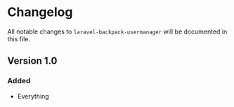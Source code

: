 # Changelog

All notable changes to `laravel-backpack-usermanager` will be documented in this file.

## Version 1.0

### Added
- Everything
